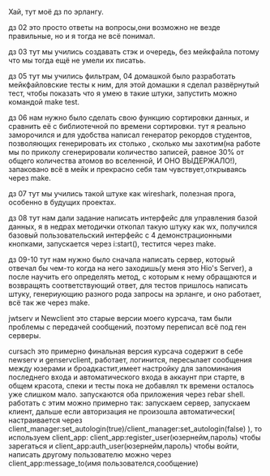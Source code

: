 Хай, тут моё дз по эрлангу.

дз 02 это просто ответы на вопросы,они возможно не везде правильные, но и я тогда не всё понимал.

дз 03 тут мы учились создавать стэк и очередь, без мейкфайла потому что мы тогда ещё не умели их писатьь.

дз 05 тут мы учились фильтрам, 04 домашкой было разработать мейкфайловские тесты к ним, для этой домашки я сделал развёрнутый тест, чтобы показать что я умею в такие штуки, запустить можно командой make test.

дз 06 нам нужно было сделать свою функцию сортировки данных, и сравнить её с библиотечной по времени сортировки. тут я реально заморочился и для удобства написал генератор рекордов студентов, позволяющих генерировать их столько , сколько мы захотим(на работе мы по приколу сгенерировали количество записей, равное 30% от общего количества атомов во вселенной, И ОНО ВЫДЕРЖАЛО!), запаковано всё в мейк и прекрасно себя там чувствует,открываясь через make.

дз 07 тут мы учились такой штуке как wireshark, полезная прога, особенно в будущих проектах.

дз 08 тут нам дали задание написать интерфейс для управления базой данных, я в недрах методички откопал такую штуку как wx, получился базовый пользовательский интерфейс с 4 демонстрационными кнопками, запускается через i:start(), тестится через make.

дз 09-10 тут нам нужно было сначала написать сервер, который отвечал бы чем-то когда на него заходишь(у меня это Hio's Server), а после научить его определять метод, с которым к нему обращаются и возвращять соответствующий ответ, для тестов пришлось написать штуку, генериующию разного рода запросы на эрланге, и оно работает, всё так же через make.

jwtserv и Newclient это старые версии моего курсача, там были проблемы с передачей сообщений, поэтому переписал всё под ген серверы.

cursach это примерно финальная версия курсача содержит в себе newserv и genservclient, работает, логинится, пересылает сообщения между юзерами и броадкастит,имеет настройку для запоминания последнего входа и автоматического входа в аккаунт при старте, в общем красота, спеки и тесты пока не добавлял тк времени осталось уже слишком мало. запускаются оба приложения через rebar shell. работать с этим можно примерно так: запускаем сервер, запускаем клиент, дальше если авторизация не произошла автоматически( настраивается через client_manager:set_autologin(true)/client_manager:set_autologin(false) ), то  используем  client_app:  client_app:register_user(юзернейм,пароль) чтобы зарегаться и  client_app:auth_user(юзернейм,пароль) чтобы войти, написать другому пользователю можно через client_app:message_to(имя пользователся,сообщение)
